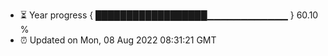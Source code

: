 - ⏳ Year progress { ██████████████████▁▁▁▁▁▁▁▁▁▁▁▁ } 60.10 %
- ⏰ Updated on Mon, 08 Aug 2022 08:31:21 GMT

